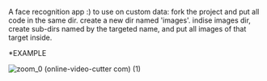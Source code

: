A face recognition app :)
to use on custom data:
fork the project and put all code in the same dir.
create a new dir named 'images'. indise images dir, 
create sub-dirs named by the targeted name, and put all images of that target inside.

*EXAMPLE

![zoom_0 (online-video-cutter com) (1)](https://user-images.githubusercontent.com/72014577/114544673-9e82ce00-9c63-11eb-9c94-53446ba83653.gif)





